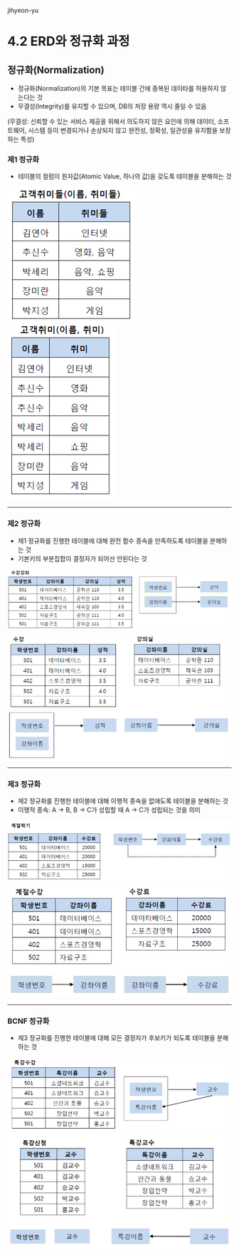 jihyeon-yu

# 4.2 ERD와 정규화 과정

## 정규화(Normalization)

- 정규화(Normalization)의 기본 목표는 테이블 간에 중복된 데이타를 허용하지 않는다는 것
- 무결성(Integrity)를 유지할 수 있으며, DB의 저장 용량 역시 줄일 수 있음

(무결성: 신뢰할 수 있는 서비스 제공을 위해서 의도하지 않은 요인에 의해 데이터, 소프트웨어, 시스템 등이 변경되거나 손상되지 않고 완전성, 정확성, 일관성을 유지함을 보장하는 특성)



### 제1 정규화

- 테이블의 컬럼이 원자값(Atomic Value, 하나의 값)을 갖도록 테이블을 분해하는 것

![Alt text](./img/jihyeon-yu-nomal1.PNG)
![Alt text](./img/jihyeon-yu-nomal2.PNG)

<hr/>

### 제2 정규화

- 제1 정규화를 진행한 테이블에 대해 완전 함수 종속을 만족하도록 테이블을 분해하는 것
- 기본키의 부분집합이 결정자가 되어선 안된다는 것

![Alt text](./img/jihyeon-yu-nomal3.PNG)
![Alt text](./img/jihyeon-yu-nomal4.PNG)

<hr/>

### 제3 정규화

- 제2 정규화를 진행한 테이블에 대해 이행적 종속을 없애도록 테이블을 분해하는 것
- 이행적 종속: A -> B, B -> C가 성립할 때 A -> C가 성립되는 것을 의미

![Alt text](./img/jihyeon-yu-nomal5.PNG)
![Alt text](./img/jihyeon-yu-nomal6.PNG)

<hr/>

### BCNF 정규화

- 제3 정규화를 진행한 테이블에 대해 모든 결정자가 후보키가 되도록 테이블을 분해하는 것

![Alt text](./img/jihyeon-yu-nomal7.PNG)
![Alt text](./img/jihyeon-yu-nomal8.PNG)